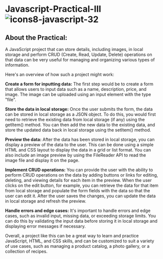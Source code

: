 # Javascript-Practical-III ![icons8-javascript-32](https://user-images.githubusercontent.com/122254160/222632763-ec21c3e1-1eeb-425f-8a56-f4b62a9a2125.png)

## About the Practical:
A JavaScript project that can store details, including images, in local storage and perform CRUD (Create, Read, Update, Delete) operations on that data can be very useful for managing and organizing various types of information.

Here's an overview of how such a project might work:

**Create a form for inputting data:** The first step would be to create a form that allows users to input data such as a name, description, price, and image. The image can be uploaded using an input element with the type "file".

**Store the data in local storage:** Once the user submits the form, the data can be stored in local storage as a JSON object. To do this, you would first need to retrieve the existing data from local storage (if any) using the getItem() method. You can then add the new data to the existing data, and store the updated data back in local storage using the setItem() method.

**Preview the data:** After the data has been stored in local storage, you can display a preview of the data to the user. This can be done using a simple HTML and CSS layout to display the data in a grid or list format. You can also include an image preview by using the FileReader API to read the image file and display it on the page.

**Implement CRUD operations:** You can provide the user with the ability to perform CRUD operations on the data by adding buttons or links for editing, deleting, and viewing details for each item in the preview. When the user clicks on the edit button, for example, you can retrieve the data for that item from local storage and populate the form fields with the data so that the user can edit it. After the user saves the changes, you can update the data in local storage and refresh the preview.

**Handle errors and edge cases:** It's important to handle errors and edge cases, such as invalid input, missing data, or exceeding storage limits. You can do this by validating the input data before storing it in local storage and displaying error messages if necessary.

Overall, a project like this can be a great way to learn and practice JavaScript, HTML, and CSS skills, and can be customized to suit a variety of use cases, such as managing a product catalog, a photo gallery, or a collection of recipes.
